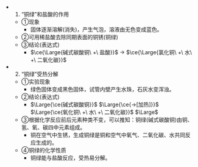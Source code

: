 -
  1. “铜绿”和盐酸的作用
	- ①现象
		- 固体逐渐溶解(消失)，产生气泡，溶液由无色变成蓝色。
	- ②可用稀盐酸去除同期表面的铜锈(铜绿)
	- ③结论(表达式)
		- $\ce{\Large{碱式碳酸铜\ +\ 盐酸}}$ $\longrightarrow$ $\ce{\Large{氯化铜\ +\ 水\ +\ 二氧化碳}}$
-
  2. “铜绿”受热分解
	- ①实验现象
		- 绿色固体变成黑色固体，试管内壁产生水珠，石灰水变浑浊。
	- ②结论(表达式)
		- $\Large{\ce{碱式碳酸铜}}$ $\Large{\ce{->[加热]}}$ $\Large{\ce{氧化铜\ +\ 水\ +\ 二氧化碳}}$
		  $\Large$
	- ③根据化学反应前后元素种类不变，可以推知：铜绿(碱式碳酸铜)由铜、氢、氧、碳四中元素组成。
		- 铜在空气中生锈，生成铜绿是铜和空气中氧气、二氧化碳、水共同反应生成的。
	- ④铜绿的化学性质
		- 铜绿能与盐酸反应，受热易分解。